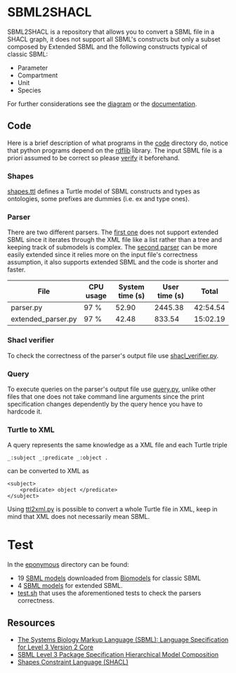 # SBML2SHACL
SBML2SHACL is a repository that allows you to convert a SBML file in a SHACL graph, it does not support all SBML's constructs but only a subset composed by Extended SBML and the following constructs typical of classic SBML:
* Parameter
* Compartment  
* Unit 
* Species 

For further considerations see the [diagram](diagram/diagram.png) or the [documentation](#resources).


## Code 
Here is a brief description of what programs in the [code](code) directory do, notice that python programs depend on the [rdflib](https://github.com/RDFLib/rdflib) library. The input SBML file is a priori assumed to be correct so please [verify](http://sbml.org/Facilities/Validator) it beforehand.
### Shapes
[shapes.ttl](code/shapes.ttl) defines a Turtle model of SBML constructs and types as ontologies, some prefixes are dummies (i.e. ex and type ones). 
### Parser
There are two different parsers. The [first one](code/parser.py) does not support extended SBML since it iterates through the XML file like a list rather than a tree and keeping track of submodels is complex. The [second parser](code/extended_parser.py) can be more easily extended since it relies more on the input file's correctness assumption, it also supports extended SBML and the code is shorter and faster. 

| File | CPU usage | System time (s) | User time (s) | Total |
| - | - | - | - | - |
| parser.py | 97 % | 52.90 | 2445.38 | 42:54.54 |
| extended_parser.py | 97 % | 42.48 | 833.54 | 15:02.19 |

### Shacl verifier
To check the correctness of the parser's output file use [shacl_verifier.py](code/shacl_verifier.py).
### Query 
To execute queries on the parser's output file use [query.py](code/query.py), unlike other files that one does not take command line arguments since the print specification changes dependently by the query hence you have to hardcode it.
### Turtle to XML 
A query represents the same knowledge as a XML file and each Turtle triple
```
_:subject _:predicate _:object .
```
can be converted to XML as 
```
<subject>
    <predicate> object </predicate>
</subject>
```
Using [ttl2xml.py](code/ttl2xml.py) is possible to convert a whole Turtle file in XML, keep in mind that XML does not necessarily mean SBML.

# Test
In the [eponymous](test/test.sh) directory can be found:
* 19 [SBML models](test/input/biomodel) downloaded from [Biomodels](https://www.ebi.ac.uk/biomodels/) for classic SBML
* 4 [SBML models](test/input/custom) for extended SBML. 
* [test.sh](test/test.sh) that uses the aforementioned tests to check the parsers correctness. 

## Resources 
* [The Systems Biology Markup Language (SBML): Language Specification for Level 3 Version 2 Core](http://co.mbine.org/specifications/sbml.level-3.version-2.core.release-2.pdf)
* [SBML Level 3 Package Specification Hierarchical Model Composition](https://authors.library.caltech.edu/50975/1/sbml-comp-version-1-release-3.pdf)
* [Shapes Constraint Language (SHACL)](https://www.w3.org/TR/shacl/)
